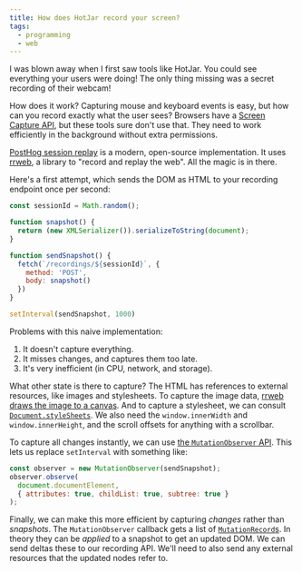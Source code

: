 ```yaml
---
title: How does HotJar record your screen?
tags:
  - programming
  - web
---
```


I was blown away when I first saw tools like HotJar.
You could see everything your users were doing!
The only thing missing was a secret recording of their webcam!

How does it work?
Capturing mouse and keyboard events is easy,
but how can you record exactly what the user sees?
Browsers have a [Screen Capture API](https://developer.mozilla.org/en-US/docs/Web/API/Screen_Capture_API),
but these tools sure don't use that.
They need to work efficiently in the background without extra permissions.

[PostHog session replay](https://posthog.com/session-replay) is a modern, open-source implementation.
It uses [rrweb](https://github.com/rrweb-io/rrweb),
a library to "record and replay the web".
All the magic is in there.

Here's a first attempt,
which sends the DOM as HTML to your recording endpoint once per second:

```js
const sessionId = Math.random();

function snapshot() {
  return (new XMLSerializer()).serializeToString(document);
}

function sendSnapshot() {
  fetch(`/recordings/${sessionId}`, {
    method: 'POST',
    body: snapshot()
  })
}

setInterval(sendSnapshot, 1000)
```

Problems with this naive implementation:

1. It doesn't capture everything.
2. It misses changes, and captures them too late.
3. It's very inefficient (in CPU, network, and storage).

What other state is there to capture?
The HTML has references to external resources, like images and stylesheets.
To capture the image data, [rrweb draws the image to a canvas](https://github.com/rrweb-io/rrweb/blob/e607e83b21d45131a56c1ff606e9519a5b475fc1/packages/rrweb-snapshot/src/snapshot.ts#L744).
And to capture a stylesheet,
we can consult [`Document.styleSheets`](https://developer.mozilla.org/en-US/docs/Web/API/Document/styleSheets).
We also need the `window.innerWidth` and `window.innerHeight`,
and the scroll offsets for anything with a scrollbar.

To capture all changes instantly,
we can use [the `MutationObserver` API](https://developer.mozilla.org/en-US/docs/Web/API/MutationObserver).
This lets us replace `setInterval` with something like:

```js
const observer = new MutationObserver(sendSnapshot);
observer.observe(
  document.documentElement,
  { attributes: true, childList: true, subtree: true }
);
```

Finally, we can make this more efficient
by capturing _changes_ rather than _snapshots_.
The `MutationObserver` callback gets a list of [`MutationRecord`s](https://developer.mozilla.org/en-US/docs/Web/API/MutationRecord).
In theory they can be _applied_ to a snapshot to get an updated DOM.
We can send deltas these to our recording API.
We'll need to also send any external resources that the updated nodes refer to.

